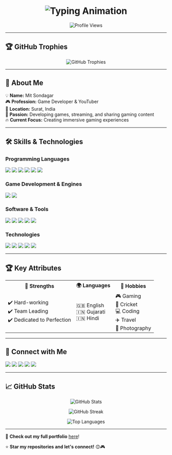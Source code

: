 <h1 align="center">
  <img src="https://readme-typing-svg.herokuapp.com?font=Fira+Code&size=30&pause=1000&color=36BCF7&center=true&vCenter=true&width=450&lines=Hi%2C+I'm+Mit+Sondagar!+%F0%9F%8E%AE%F0%9F%9A%80;Game+Developer+%7C+Gamer+%7C+YouTuber+%F0%9F%8E%A5" alt="Typing Animation" />
</h1>  

<p align="center">
  <img src="https://komarev.com/ghpvc/?username=SondagarMit&label=Profile%20Views&color=0e75b6&style=flat" alt="Profile Views" />
</p>

---

## 🏆 **GitHub Trophies**
<p align="center">
  <img src="https://github-profile-trophy.vercel.app/?username=SondagarMit&theme=radical&no-bg=true&no-frame=true&column=7" alt="GitHub Trophies" />
</p>

---

## 🌟 **About Me**  
💡 **Name:** Mit Sondagar  
🎮 **Profession:** Game Developer & YouTuber  
📍 **Location:** Surat, India  
🎯 **Passion:** Developing games, streaming, and sharing gaming content  
🔥 **Current Focus:** Creating immersive gaming experiences  

---

## 🛠 **Skills & Technologies**  

### **Programming Languages**  
<p align="left">
  <img src="https://img.shields.io/badge/C++-00599C?style=for-the-badge&logo=cplusplus&logoColor=white" />
  <img src="https://img.shields.io/badge/C%23-239120?style=for-the-badge&logo=c-sharp&logoColor=white" />
  <img src="https://img.shields.io/badge/JavaScript-F7DF1E?style=for-the-badge&logo=javascript&logoColor=black" />
  <img src="https://img.shields.io/badge/Python-3776AB?style=for-the-badge&logo=python&logoColor=white" />
  <img src="https://img.shields.io/badge/HTML5-E34F26?style=for-the-badge&logo=html5&logoColor=white" />
  <img src="https://img.shields.io/badge/CSS3-1572B6?style=for-the-badge&logo=css3&logoColor=white" />
</p>

### **Game Development & Engines**  
<p align="left">
  <img src="https://img.shields.io/badge/Unity-100000?style=for-the-badge&logo=unity&logoColor=white" />
  <img src="https://img.shields.io/badge/Unreal%20Engine-313131?style=for-the-badge&logo=unrealengine&logoColor=white" />
</p>

### **Software & Tools**  
<p align="left">
  <img src="https://img.shields.io/badge/Blender-F5792A?style=for-the-badge&logo=blender&logoColor=white" />
  <img src="https://img.shields.io/badge/Adobe%20Photoshop-31A8FF?style=for-the-badge&logo=adobephotoshop&logoColor=white" />
  <img src="https://img.shields.io/badge/Adobe%20Premiere%20Pro-9999FF?style=for-the-badge&logo=adobepremierepro&logoColor=white" />
  <img src="https://img.shields.io/badge/Visual%20Studio-5C2D91?style=for-the-badge&logo=visualstudio&logoColor=white" />
  <img src="https://img.shields.io/badge/Android%20Studio-3DDC84?style=for-the-badge&logo=androidstudio&logoColor=white" />
</p>

### **Technologies**  
<p align="left">
  <img src="https://img.shields.io/badge/Firebase-FFCA28?style=for-the-badge&logo=firebase&logoColor=white" />
  <img src="https://img.shields.io/badge/Google%20AdMob-EA4335?style=for-the-badge&logo=googleads&logoColor=white" />
  <img src="https://img.shields.io/badge/API-0089D6?style=for-the-badge" />
  <img src="https://img.shields.io/badge/AI%20Automation-FF69B4?style=for-the-badge" />
  <img src="https://img.shields.io/badge/Multiplayer-FF69B4?style=for-the-badge" />
</p>

---

## 🏆 **Key Attributes**
<table>
  <tr>
    <th>💪 Strengths</th>
    <th>🌍 Languages</th>
    <th>🎯 Hobbies</th>
  </tr>
  <tr>
    <td>✔️ Hard-working<br>✔️ Team Leading<br>✔️ Dedicated to Perfection</td>
    <td>🇬🇧 English<br>🇮🇳 Gujarati<br>🇮🇳 Hindi</td>
    <td>🎮 Gaming<br>🏏 Cricket<br>💻 Coding<br>✈️ Travel<br>📸 Photography</td>
  </tr>
</table>

---

## 🔗 **Connect with Me**  
<p align="left">
  <a href="https://www.linkedin.com/in/mit-sondagar/" target="blank"><img src="https://img.shields.io/badge/LinkedIn-0077B5?style=for-the-badge&logo=linkedin&logoColor=white" /></a>
  <a href="https://x.com/MitSondagar" target="blank"><img src="https://img.shields.io/badge/Twitter-1DA1F2?style=for-the-badge&logo=twitter&logoColor=white" /></a>
  <a href="https://github.com/SondagarMit" target="blank"><img src="https://img.shields.io/badge/GitHub-181717?style=for-the-badge&logo=github&logoColor=white" /></a>
  <a href="mailto:sondagarmit@example.com" target="blank"><img src="https://img.shields.io/badge/Email-D14836?style=for-the-badge&logo=gmail&logoColor=white" /></a>
  <a href="https://www.youtube.com/@GamingWithMitOfficial" target="blank"><img src="https://img.shields.io/badge/YouTube-FF0000?style=for-the-badge&logo=youtube&logoColor=white" /></a>
</p>

---

## 📈 **GitHub Stats**  
<p align="center">
  <img src="https://github-readme-stats.vercel.app/api?username=SondagarMit&show_icons=true&theme=radical" alt="GitHub Stats" />
</p>

<p align="center">
  <img src="https://github-readme-streak-stats.herokuapp.com/?user=SondagarMit&theme=radical" alt="GitHub Streak" />
</p>

<p align="center">
  <img src="https://github-readme-stats.vercel.app/api/top-langs/?username=SondagarMit&layout=compact&theme=radical" alt="Top Languages" />
</p>

---

📌 **Check out my full portfolio** [here](https://sondagarmit.github.io/)!  

⭐ **Star my repositories and let's connect!** 😊🎮
